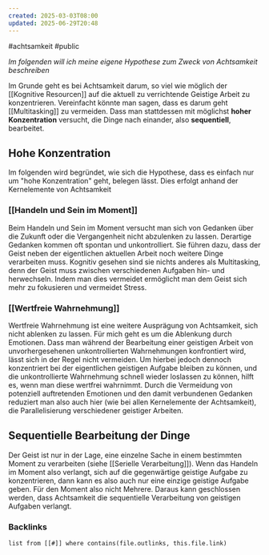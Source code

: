 ```yaml
---
created: 2025-03-03T08:00
updated: 2025-06-29T20:48
---
```

#achtsamkeit #public

*Im folgenden will ich meine eigene Hypothese zum Zweck von Achtsamkeit beschreiben*

Im Grunde geht es bei Achtsamkeit darum, so viel wie möglich der [[Kognitive Resourcen]] auf die aktuell zu verrichtende Geistige Arbeit zu konzentrieren. Vereinfacht könnte man sagen, dass es darum geht [[Multitasking]] zu vermeiden. Dass man stattdessen mit möglichst **hoher Konzentration** versucht, die Dinge nach einander, also **sequentiell**, bearbeitet. 


## Hohe Konzentration
Im folgenden wird begründet, wie sich die Hypothese, dass es einfach nur um "hohe Konzentration" geht, belegen lässt. Dies erfolgt anhand der Kernelemente von Achtsamkeit

### [[Handeln und Sein im Moment]]
Beim Handeln und Sein im Moment versucht man sich von Gedanken über die Zukunft oder die Vergangenheit nicht abzulenken zu lassen. Derartige Gedanken kommen oft spontan und unkontrolliert. Sie führen dazu, dass der Geist neben der eigentlichen aktuellen Arbeit noch weitere Dinge verarbeiten muss. Kognitiv gesehen sind sie nichts anderes als Multitasking, denn der Geist muss zwischen verschiedenen Aufgaben hin- und herwechseln. Indem man dies vermeidet ermöglicht man dem Geist sich mehr zu fokusieren und vermeidet Stress.

### [[Wertfreie Wahrnehmung]]
Wertfreie Wahrnehmung ist eine weitere Ausprägung von Achtsamkeit, sich nicht ablenken zu lassen. Für mich geht es um die Ablenkung durch Emotionen. Dass man während der Bearbeitung einer geistigen Arbeit von unvorhergesehenen unkontrollierten Wahrnehmungen konfrontiert wird, lässt sich in der Regel nicht vermeiden. Um hierbei jedoch dennoch konzentriert bei der eigentlichen geistigen Aufgabe bleiben zu können, und die unkontrollierte Wahrnehmung schnell wieder loslassen zu können, hilft es, wenn man diese wertfrei wahrnimmt. Durch die Vermeidung von potenziell auftretenden Emotionen und den damit verbundenen Gedanken reduziert man also auch hier (wie bei allen Kernelemente der Achtsamkeit), die Parallelisierung verschiedener geistiger Arbeiten. 

## Sequentielle Bearbeitung der Dinge
Der Geist ist nur in der Lage, eine einzelne Sache in einem bestimmten Moment zu verarbeiten (siehe [[Serielle Verarbeitung]]). Wenn das Handeln im Moment also verlangt, sich auf die gegenwärtige geistige Aufgabe zu konzentrieren, dann kann es also auch nur eine einzige geistige Aufgabe geben. Für den Moment also nicht Mehrere. Daraus kann geschlossen werden, dass Achtsamkeit die sequentielle Verarbeitung von geistigen Aufgaben verlangt.

### Backlinks
```dataview 
list from [[#]] where contains(file.outlinks, this.file.link)
```

